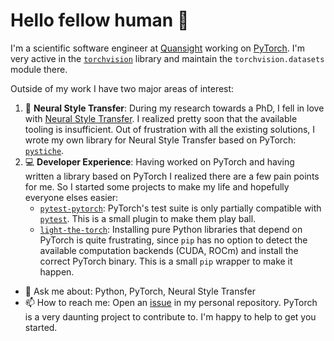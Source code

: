 # Hello fellow human :wave:

I'm a scientific software engineer at [Quansight](https://www.quansight.com/) working on [PyTorch](https://pytorch.org). I'm very active in the [`torchvision`](https://github.com/pytorch/vision) library and maintain the `torchvision.datasets` module there.

Outside of my work I have two major areas of interest:

1. :art: **Neural Style Transfer**:
    During my research towards a PhD, I fell in love with [Neural Style Transfer](https://en.wikipedia.org/wiki/Neural_Style_Transfer). I realized pretty soon that the available tooling is insufficient. Out of frustration with all the existing solutions, I wrote my own library for Neural Style Transfer based on PyTorch: [`pystiche`](https://github.com/pystiche/pystiche).
2. :computer: **Developer Experience**:
    Having worked on PyTorch and having written a library based on PyTorch I realized there are a few pain points for me. So I started some projects to make my life and hopefully everyone elses easier:
    - [`pytest-pytorch`](https://github.com/Quansight/pytest-pytorch): PyTorch's test suite is only partially compatible with [`pytest`](https://docs.pytest.org/). This is a small plugin to make them play ball.
    - [`light-the-torch`](https://github.com/pmeier/light-the-torch): Installing pure Python libraries that depend on PyTorch is quite frustrating, since `pip` has no option to detect the available computation backends (CUDA, ROCm) and install the correct PyTorch binary. This is a small `pip` wrapper to make it happen.

- :speech_balloon: Ask me about: Python, PyTorch, Neural Style Transfer
- :mailbox: How to reach me: Open an [issue](https://github.com/pmeier/pmeier/issues) in my personal repository. PyTorch is a very daunting project to contribute to. I'm happy to help to get you started.
